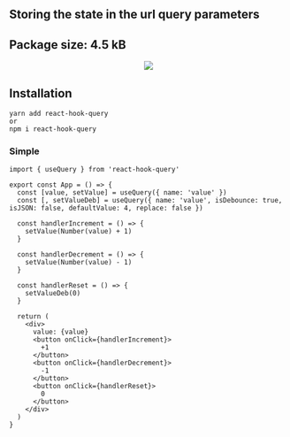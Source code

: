 Storing the state in the url query parameters
---
Package size:  4.5 kB
---

<p align="center">
  <a href="https://www.npmjs.com/package/react-hook-query">
    <img src="https://img.shields.io/npm/dm/react-hook-query.svg?style=flat-square">
  </a>
</p>

## Installation

```
yarn add react-hook-query
or
npm i react-hook-query
```

### Simple 
```
import { useQuery } from 'react-hook-query'

export const App = () => {
  const [value, setValue] = useQuery({ name: 'value' })
  const [, setValueDeb] = useQuery({ name: 'value', isDebounce: true, isJSON: false, defaultValue: 4, replace: false })

  const handlerIncrement = () => {
    setValue(Number(value) + 1)
  }

  const handlerDecrement = () => {
    setValue(Number(value) - 1)
  }

  const handlerReset = () => {
    setValueDeb(0)
  }

  return (
    <div>
      value: {value}
      <button onClick={handlerIncrement}>
        +1
      </button>
      <button onClick={handlerDecrement}>
        -1
      </button>
      <button onClick={handlerReset}>
        0
      </button>
    </div>
  )
}
```